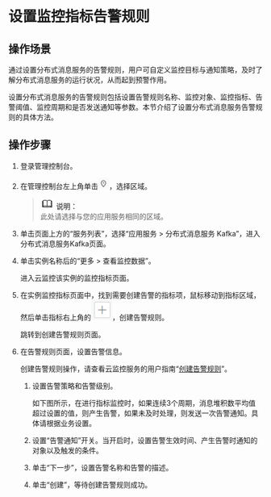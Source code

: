 # 设置监控指标告警规则<a name="ZH-CN_TOPIC_0169047402"></a>

## 操作场景<a name="section2938669717629"></a>

通过设置分布式消息服务的告警规则，用户可自定义监控目标与通知策略，及时了解分布式消息服务的运行状况，从而起到预警作用。

设置分布式消息服务的告警规则包括设置告警规则名称、监控对象、监控指标、告警阈值、监控周期和是否发送通知等参数。本节介绍了设置分布式消息服务告警规则的具体方法。

## 操作步骤<a name="section1759104141720"></a>

1.  登录管理控制台。
2.  在管理控制台左上角单击![](figures/icon-region.png)，选择区域。

    >![](public_sys-resources/icon-note.gif) **说明：**   
    >此处请选择与您的应用服务相同的区域。  

3.  单击页面上方的“服务列表”，选择“应用服务 \> 分布式消息服务 Kafka”，进入分布式消息服务Kafka页面。
4.  单击实例名称后的“更多 \> 查看监控数据”。

    进入云监控该实例的监控指标页面。

5.  在实例监控指标页面中，找到需要创建告警的指标项，鼠标移动到指标区域，然后单击指标右上角的![](figures/zh-cn_image_0227704229.png)，创建告警规则。

    跳转到创建告警规则页面。

6.  在告警规则页面，设置告警信息。

    创建告警规则操作，请查看云监控服务的用户指南“[创建告警规则](https://support.huaweicloud.com/usermanual-ces/zh-cn_topic_0084572213.html)”。

    1.  设置告警策略和告警级别。

        如下图所示，在进行指标监控时，如果连续3个周期，消息堆积数平均值超过设置的值，则产生告警，如果未及时处理，则发送一次告警通知。具体请根据业务设置。

    2.  设置“告警通知”开关。当开启时，设置告警生效时间、产生告警时通知的对象以及触发的条件。
    3.  单击“下一步”，设置告警名称和告警的描述。
    4.  单击“创建”，等待创建告警规则成功。


